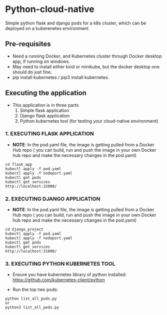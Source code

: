 # Python-cloud-native
Simple python flask and django pods for a k8s cluster, which can be deployed on a kuberenetes environment

## Pre-requisites 

- Need a running Docker, and Kubernetes cluster through Docker desktop app, if running on windows.
- May need to install either kind or minikube, but the docker desktop one should do just fine.
- pip install kubernetes / pip3 install kubernetes.
  
## Executing the application
- This application is in three parts
  1. Simple flask application
  2. Django flask application
  3. Python kubernetes tool (for testing your cloud-native environment)
    
### 1. EXECUTING FLASK APPLICATION
- **NOTE**: In the pod.yaml file, the image is getting pulled from a Docker Hub repo 
  ( you can build, run and push the image in your own Docker hub repo and make the necessary changes in the pod.yaml)
````buildoutcfg
cd flask_app
kubectl apply -f pod.yaml
kubectl apply -f nodeport.yaml
kubectl get pods
kubectl get services
http://localhost:32000/
````

### 2. EXECUTING DJANGO APPLICATION
- **NOTE**: In the pod.yaml file, the image is getting pulled from a Docker Hub repo 
  ( you can build, run and push the image in your own Docker hub repo and make the necessary changes in the pod.yaml)
````buildoutcfg
cd django_project
kubectl apply -f pod.yaml
kubectl apply -f nodeport.yaml
kubectl get pods
kubectl get services
http://localhost:31000/
````

### 3. EXECUTING PYTHON KUBERNETES TOOL

- Ensure you have kubernetes library of python installed: https://github.com/kubernetes-client/python

- Run the top two pods:
````buildoutcfg
python list_all_pods.py 
or 
python3 list_all_pods.py
````